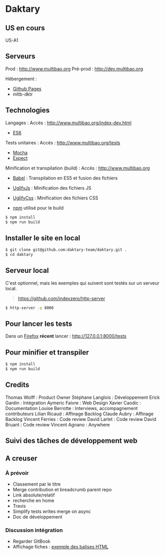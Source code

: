 # Daktary

## US en cours

US-A1

## Serveurs
Prod : http://www.multibao.org
Pré-prod : http://dev.multibao.org

Hébergement :
* [Github Pages](https://pages.github.com)
* mltb-dktr

## Technologies
Langages :
Accès : http://www.multibao.org/index-dev.html
* [ES6](https://developer.mozilla.org/en-US/docs/Web/JavaScript/New_in_JavaScript/ECMAScript_6_support_in_Mozilla)

Tests unitaires :
Accès : http://www.multibao.org/tests
* [Mocha](https://mochajs.org/)
* [Expect](https://github.com/Automattic/expect.js)

Minification et transpilation (build) :
Accès : http://www.multibao.org
* [Babel](http://babeljs.io) : Transpilation en ES5 et fusion des fichiers
* [UglifyJs](https://github.com/mishoo/UglifyJS) : Minification des fichiers JS
* [UglifyCss](https://github.com/fmarcia/UglifyCSS) : Minification des fichiers CSS

* [npm]() utilisé pour le build
```bash
$ npm install
$ npm run build
```

## Installer le site en local
```bash
$ git clone git@github.com:daktary-team/daktary.git .
$ cd daktary
```

## Serveur local
C'est optionnel, mais les exemples qui suivent sont testés sur un serveur local.

> https://github.com/indexzero/http-server

```bash
$ http-server -p 8000
```

## Pour lancer les tests
Dans un [Firefox](https://www.mozilla.org/fr/firefox/developer/) **récent** lancer :
http://127.0.0.1:8000/tests

## Pour minifier et transpiler
```bash
$ npm install
$ npm run build
```

## Credits
Thomas Wolff : Product Owner
Stéphane Langlois : Développement
Erick Gardin : Intégration
Aymeric Faivre : Web Design
Xavier Caodic : Documentation
Louise Berrotte : Interviews, accompagnement contributeurs
Lilian Ricaud : Affinage Backlog
Claude Aubry : Affinage Backlog
Vincent Ferries : Code review
David Larlet : Code review
David Bruant : Code review
Vincent Agnano : Anywhere

## Suivi des tâches de développement web

## A creuser

### À prévoir
* Classement par le titre
* Merge contribution et breadcrumb parent repo
* Link absolute/relatif
* recherche en home
* Travis
* Simplify tests writes merge on async
* Doc de développement

### Discussion intégration
* Regarder GitBook
* Affichage fiches : [exemple des balises HTML](http://dev.multibao.org/#newick/grill/blob/master/styleguide.md)
